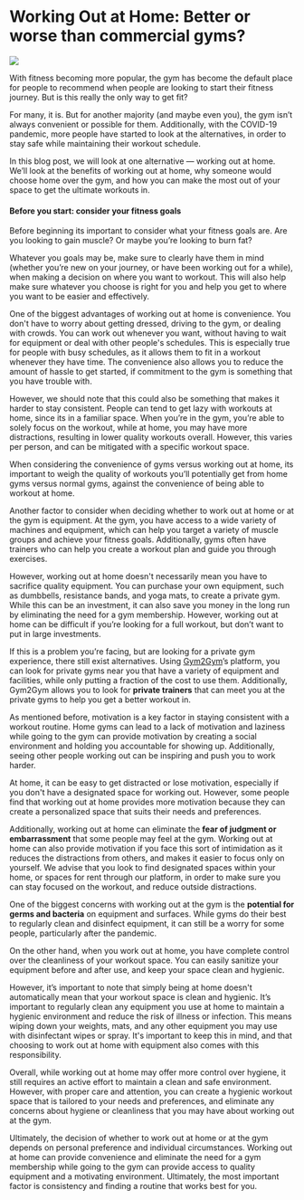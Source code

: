 # Working Out at Home: Better or worse than commercial gyms?

![](https://3134664324-files.gitbook.io/\~/files/v0/b/gitbook-x-prod.appspot.com/o/spaces%2FvvLv2WOJ6NR58qdXqSXM%2Fuploads%2FwQ8piunBKWJSmNAg1fHU%2F0.png?alt=media)

With fitness becoming more popular, the gym has become the default place for people to recommend when people are looking to start their fitness journey. But is this really the only way to get fit?

For many, it is. But for another majority (and maybe even you), the gym isn’t always convenient or possible for them. Additionally, with the COVID-19 pandemic, more people have started to look at the alternatives, in order to stay safe while maintaining their workout schedule.

In this blog post, we will look at one alternative — working out at home. We’ll look at the benefits of working out at home, why someone would choose home over the gym, and how you can make the most out of your space to get the ultimate workouts in.

#### **Before you start: consider your fitness goals** <a href="#_a4ws9ywqu9vn" id="_a4ws9ywqu9vn"></a>

Before beginning its important to consider what your fitness goals are. Are you looking to gain muscle? Or maybe you’re looking to burn fat?

Whatever you goals may be, make sure to clearly have them in mind (whether you’re new on your journey, or have been working out for a while), when making a decision on where you want to workout. This will also help make sure whatever you choose is right for you and help you get to where you want to be easier and effectively.

One of the biggest advantages of working out at home is convenience. You don't have to worry about getting dressed, driving to the gym, or dealing with crowds. You can work out whenever you want, without having to wait for equipment or deal with other people's schedules. This is especially true for people with busy schedules, as it allows them to fit in a workout whenever they have time. The convenience also allows you to reduce the amount of hassle to get started, if commitment to the gym is something that you have trouble with.

However, we should note that this could also be something that makes it harder to stay consistent. People can tend to get lazy with workouts at home, since its in a familiar space. When you’re in the gym, you’re able to solely focus on the workout, while at home, you may have more distractions, resulting in lower quality workouts overall. However, this varies per person, and can be mitigated with a specific workout space.

When considering the convenience of gyms versus working out at home, its important to weigh the quality of workouts you’ll potentially get from home gyms versus normal gyms, against the convenience of being able to workout at home.

Another factor to consider when deciding whether to work out at home or at the gym is equipment. At the gym, you have access to a wide variety of machines and equipment, which can help you target a variety of muscle groups and achieve your fitness goals. Additionally, gyms often have trainers who can help you create a workout plan and guide you through exercises.

However, working out at home doesn't necessarily mean you have to sacrifice quality equipment. You can purchase your own equipment, such as dumbbells, resistance bands, and yoga mats, to create a private gym. While this can be an investment, it can also save you money in the long run by eliminating the need for a gym membership. However, working out at home can be difficult if you’re looking for a full workout, but don’t want to put in large investments.

If this is a problem you’re facing, but are looking for a private gym experience, there still exist alternatives. Using [Gym2Gym](http://gym2gym.com/)’s platform, you can look for private gyms near you that have a variety of equipment and facilities, while only putting a fraction of the cost to use them. Additionally, Gym2Gym allows you to look for **private trainers** that can meet you at the private gyms to help you get a better workout in.

As mentioned before, motivation is a key factor in staying consistent with a workout routine. Home gyms can lead to a lack of motivation and laziness while going to the gym can provide motivation by creating a social environment and holding you accountable for showing up. Additionally, seeing other people working out can be inspiring and push you to work harder.

At home, it can be easy to get distracted or lose motivation, especially if you don't have a designated space for working out. However, some people find that working out at home provides more motivation because they can create a personalized space that suits their needs and preferences.

Additionally, working out at home can eliminate the **fear of judgment or embarrassment** that some people may feel at the gym. Working out at home can also provide motivation if you face this sort of intimidation as it reduces the distractions from others, and makes it easier to focus only on yourself. We advise that you look to find designated spaces within your home, or spaces for rent through our platform, in order to make sure you can stay focused on the workout, and reduce outside distractions.

One of the biggest concerns with working out at the gym is the **potential for germs and bacteria** on equipment and surfaces. While gyms do their best to regularly clean and disinfect equipment, it can still be a worry for some people, particularly after the pandemic.

On the other hand, when you work out at home, you have complete control over the cleanliness of your workout space. You can easily sanitize your equipment before and after use, and keep your space clean and hygienic.

However, it’s important to note that simply being at home doesn't automatically mean that your workout space is clean and hygienic. It’s important to regularly clean any equipment you use at home to maintain a hygienic environment and reduce the risk of illness or infection. This means wiping down your weights, mats, and any other equipment you may use with disinfectant wipes or spray. It's important to keep this in mind, and that choosing to work out at home with equipment also comes with this responsibility.

Overall, while working out at home may offer more control over hygiene, it still requires an active effort to maintain a clean and safe environment. However, with proper care and attention, you can create a hygienic workout space that is tailored to your needs and preferences, and eliminate any concerns about hygiene or cleanliness that you may have about working out at the gym.

Ultimately, the decision of whether to work out at home or at the gym depends on personal preference and individual circumstances. Working out at home can provide convenience and eliminate the need for a gym membership while going to the gym can provide access to quality equipment and a motivating environment. Ultimately, the most important factor is consistency and finding a routine that works best for you.

